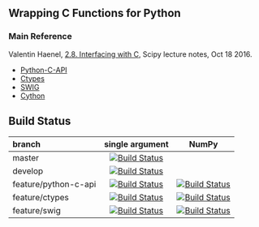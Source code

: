 ## Wrapping C Functions for Python

### Main Reference
Valentin Haenel, [2.8. Interfacing with C](http://www.scipy-lectures.org/advanced/interfacing_with_c/interfacing_with_c.html), Scipy lecture notes, Oct 18 2016.

* [Python-C-API](http://www.scipy-lectures.org/advanced/interfacing_with_c/interfacing_with_c.html#id1)
* [Ctypes](http://www.scipy-lectures.org/advanced/interfacing_with_c/interfacing_with_c.html#id3)
* [SWIG](http://www.scipy-lectures.org/advanced/interfacing_with_c/interfacing_with_c.html#swig)
* [Cython](http://www.scipy-lectures.org/advanced/interfacing_with_c/interfacing_with_c.html#id10)

## Build Status

|branch              | single argument                                                                                                                                      | NumPy                                                                                                                                              |
|:-------------------|:----------------------------------------------------------------------------------------------------------------------------------------------------:|:--------------------------------------------------------------------------------------------------------------------------------------------------:|
|master              |[![Build Status](https://travis-ci.org/autodrive/cython_practice.svg?branch=master)](https://travis-ci.org/autodrive/cython_practice)                 |                                                                                                                                                    |
|develop             |[![Build Status](https://travis-ci.org/autodrive/cython_practice.svg?branch=develop)](https://travis-ci.org/autodrive/cython_practice)                |                                                                                                                                                    |
|feature/python-c-api|[![Build Status](https://travis-ci.org/autodrive/cython_practice.svg?branch=feature/python-c-api)](https://travis-ci.org/autodrive/cython_practice)   |[![Build Status](https://travis-ci.org/autodrive/cython_practice.svg?branch=feature/numpy-c-api)](https://travis-ci.org/autodrive/cython_practice)  |
|feature/ctypes      |[![Build Status](https://travis-ci.org/autodrive/cython_practice.svg?branch=feature/ctypes)](https://travis-ci.org/autodrive/cython_practice)         |[![Build Status](https://travis-ci.org/autodrive/cython_practice.svg?branch=feature/ctypes-numpy)](https://travis-ci.org/autodrive/cython_practice) |
|feature/swig        |[![Build Status](https://travis-ci.org/autodrive/cython_practice.svg?branch=feature/swig)](https://travis-ci.org/autodrive/cython_practice)           |[![Build Status](https://travis-ci.org/autodrive/cython_practice.svg?branch=feature/swig-numpy)](https://travis-ci.org/autodrive/cython_practice)   |
